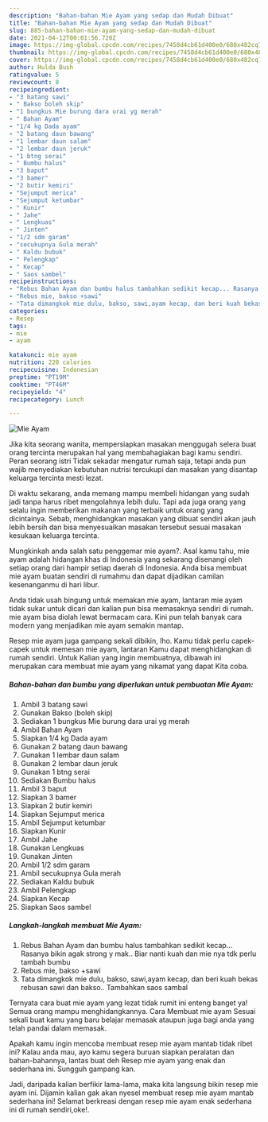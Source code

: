 ```yaml
---
description: "Bahan-bahan Mie Ayam yang sedap dan Mudah Dibuat"
title: "Bahan-bahan Mie Ayam yang sedap dan Mudah Dibuat"
slug: 885-bahan-bahan-mie-ayam-yang-sedap-dan-mudah-dibuat
date: 2021-04-12T00:01:56.720Z
image: https://img-global.cpcdn.com/recipes/7458d4cb61d400e0/680x482cq70/mie-ayam-foto-resep-utama.jpg
thumbnail: https://img-global.cpcdn.com/recipes/7458d4cb61d400e0/680x482cq70/mie-ayam-foto-resep-utama.jpg
cover: https://img-global.cpcdn.com/recipes/7458d4cb61d400e0/680x482cq70/mie-ayam-foto-resep-utama.jpg
author: Hulda Bush
ratingvalue: 5
reviewcount: 8
recipeingredient:
- "3 batang sawi"
- " Bakso boleh skip"
- "1 bungkus Mie burung dara urai yg merah"
- " Bahan Ayam"
- "1/4 kg Dada ayam"
- "2 batang daun bawang"
- "1 lembar daun salam"
- "2 lembar daun jeruk"
- "1 btng serai"
- " Bumbu halus"
- "3 baput"
- "3 bamer"
- "2 butir kemiri"
- "Sejumput merica"
- "Sejumput ketumbar"
- " Kunir"
- " Jahe"
- " Lengkuas"
- " Jinten"
- "1/2 sdm garam"
- "secukupnya Gula merah"
- " Kaldu bubuk"
- " Pelengkap"
- " Kecap"
- " Saos sambel"
recipeinstructions:
- "Rebus Bahan Ayam dan bumbu halus tambahkan sedikit kecap... Rasanya bikin agak strong y mak.. Biar nanti kuah dan mie nya tdk perlu tambah bumbu"
- "Rebus mie, bakso +sawi"
- "Tata dimangkok mie dulu, bakso, sawi,ayam kecap, dan beri kuah bekas rebusan sawi dan bakso.. Tambahkan saos sambal"
categories:
- Resep
tags:
- mie
- ayam

katakunci: mie ayam 
nutrition: 220 calories
recipecuisine: Indonesian
preptime: "PT19M"
cooktime: "PT46M"
recipeyield: "4"
recipecategory: Lunch

---
```



![Mie Ayam](https://img-global.cpcdn.com/recipes/7458d4cb61d400e0/680x482cq70/mie-ayam-foto-resep-utama.jpg)

Jika kita seorang wanita, mempersiapkan masakan menggugah selera buat orang tercinta merupakan hal yang membahagiakan bagi kamu sendiri. Peran seorang istri Tidak sekadar mengatur rumah saja, tetapi anda pun wajib menyediakan kebutuhan nutrisi tercukupi dan masakan yang disantap keluarga tercinta mesti lezat.

Di waktu  sekarang, anda memang mampu membeli hidangan yang sudah jadi tanpa harus ribet mengolahnya lebih dulu. Tapi ada juga orang yang selalu ingin memberikan makanan yang terbaik untuk orang yang dicintainya. Sebab, menghidangkan masakan yang dibuat sendiri akan jauh lebih bersih dan bisa menyesuaikan masakan tersebut sesuai masakan kesukaan keluarga tercinta. 



Mungkinkah anda salah satu penggemar mie ayam?. Asal kamu tahu, mie ayam adalah hidangan khas di Indonesia yang sekarang disenangi oleh setiap orang dari hampir setiap daerah di Indonesia. Anda bisa membuat mie ayam buatan sendiri di rumahmu dan dapat dijadikan camilan kesenanganmu di hari libur.

Anda tidak usah bingung untuk memakan mie ayam, lantaran mie ayam tidak sukar untuk dicari dan kalian pun bisa memasaknya sendiri di rumah. mie ayam bisa diolah lewat bermacam cara. Kini pun telah banyak cara modern yang menjadikan mie ayam semakin mantap.

Resep mie ayam juga gampang sekali dibikin, lho. Kamu tidak perlu capek-capek untuk memesan mie ayam, lantaran Kamu dapat menghidangkan di rumah sendiri. Untuk Kalian yang ingin membuatnya, dibawah ini merupakan cara membuat mie ayam yang nikamat yang dapat Kita coba.

<!--inarticleads1-->

##### Bahan-bahan dan bumbu yang diperlukan untuk pembuatan Mie Ayam:

1. Ambil 3 batang sawi
1. Gunakan  Bakso (boleh skip)
1. Sediakan 1 bungkus Mie burung dara urai yg merah
1. Ambil  Bahan Ayam
1. Siapkan 1/4 kg Dada ayam
1. Gunakan 2 batang daun bawang
1. Gunakan 1 lembar daun salam
1. Gunakan 2 lembar daun jeruk
1. Gunakan 1 btng serai
1. Sediakan  Bumbu halus
1. Ambil 3 baput
1. Siapkan 3 bamer
1. Siapkan 2 butir kemiri
1. Siapkan Sejumput merica
1. Ambil Sejumput ketumbar
1. Siapkan  Kunir
1. Ambil  Jahe
1. Gunakan  Lengkuas
1. Gunakan  Jinten
1. Ambil 1/2 sdm garam
1. Ambil secukupnya Gula merah
1. Sediakan  Kaldu bubuk
1. Ambil  Pelengkap
1. Siapkan  Kecap
1. Siapkan  Saos sambel




<!--inarticleads2-->

##### Langkah-langkah membuat Mie Ayam:

1. Rebus Bahan Ayam dan bumbu halus tambahkan sedikit kecap... Rasanya bikin agak strong y mak.. Biar nanti kuah dan mie nya tdk perlu tambah bumbu
1. Rebus mie, bakso +sawi
1. Tata dimangkok mie dulu, bakso, sawi,ayam kecap, dan beri kuah bekas rebusan sawi dan bakso.. Tambahkan saos sambal




Ternyata cara buat mie ayam yang lezat tidak rumit ini enteng banget ya! Semua orang mampu menghidangkannya. Cara Membuat mie ayam Sesuai sekali buat kamu yang baru belajar memasak ataupun juga bagi anda yang telah pandai dalam memasak.

Apakah kamu ingin mencoba membuat resep mie ayam mantab tidak ribet ini? Kalau anda mau, ayo kamu segera buruan siapkan peralatan dan bahan-bahannya, lantas buat deh Resep mie ayam yang enak dan sederhana ini. Sungguh gampang kan. 

Jadi, daripada kalian berfikir lama-lama, maka kita langsung bikin resep mie ayam ini. Dijamin kalian gak akan nyesel membuat resep mie ayam mantab sederhana ini! Selamat berkreasi dengan resep mie ayam enak sederhana ini di rumah sendiri,oke!.


